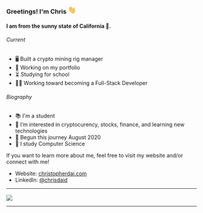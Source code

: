 ### Greetings! I'm Chris <img src="https://raw.githubusercontent.com/chrisdaid/chrisdaid/main/wave.gif" width="22px">

<h4>I am from the sunny state of California 🌴.</h4>

<h6>Current</h6>
<ul>
	<li>🖥️ Built a crypto mining rig manager</li>
	<li>💸 Working on my portfolio</li>
	<li>⏳ Studying for school</li>
	<li>👨‍💻 Working toward becoming a Full-Stack Developer</li>
</ul>

<h6>Biography</h6>
<ul>
	<li>📚 I'm a student</li>
	<li>👀 I’m interested in cryptocurency, stocks, finance, and learning new technologies</li>
	<li>🌱 Begun this journey August 2020</li>
	<li>🧠 I study Computer Science</li>
</ul>
If you want to learn more about me, feel free to visit my website and/or connect with me!

- Website: [christopherdai.com](https://christopherdai.com)
- LinkedIn: [@chrisdaid](https://linkedin.com/in/chrisdaid)

---

<a href="https://github.com/chrisdaid/">
<img align = "center" src="https://github-readme-stats.vercel.app/api?username=chrisdaid&show_icons=true&theme=ayu-mirage&count_private=true"></img>

</a>

---
